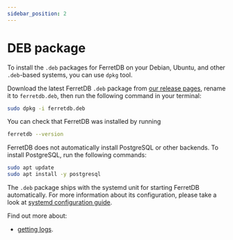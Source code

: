 ```yaml
---
sidebar_position: 2
---
```


# DEB package

To install the `.deb` packages for FerretDB on your Debian, Ubuntu, and other `.deb`-based systems,
you can use `dpkg` tool.

Download the latest FerretDB `.deb` package from [our release pages](https://github.com/FerretDB/FerretDB/releases/latest),
rename it to `ferretdb.deb`,
then run the following command in your terminal:

```sh
sudo dpkg -i ferretdb.deb
```

You can check that FerretDB was installed by running

```sh
ferretdb --version
```

FerretDB does not automatically install PostgreSQL or other backends.
To install PostgreSQL, run the following commands:

```sh
sudo apt update
sudo apt install -y postgresql
```

The `.deb` package ships with the systemd unit for starting FerretDB automatically.
For more information about its configuration, please take a look at [systemd configuration guide](./systemd.md).

Find out more about:

- [getting logs](../configuration/observability.md#logging).
